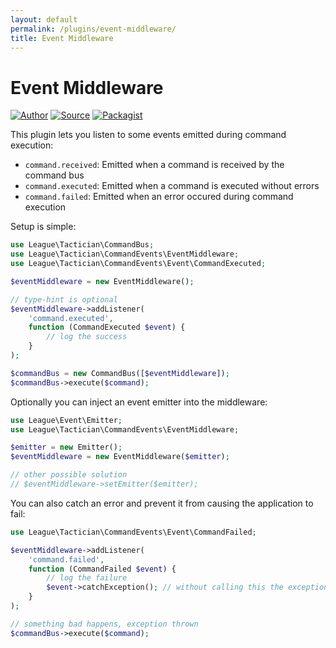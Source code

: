 ```yaml
---
layout: default
permalink: /plugins/event-middleware/
title: Event Middleware
---
```


# Event Middleware

[![Author](http://img.shields.io/badge/author-@sagikazarmark-blue.svg?style=flat-square)](https://twitter.com/sagikazarmark)
[![Source](http://img.shields.io/badge/source-league/tactician--command--events-blue.svg?style=flat-square)](https://github.com/thephpleague/tactician-command-events)
[![Packagist](http://img.shields.io/packagist/v/league/tactician-command-events.svg?style=flat-square)](https://packagist.org/packages/league/tactician-command-events)

This plugin lets you listen to some events emitted during command execution:

- `command.received`: Emitted when a command is received by the command bus
- `command.executed`: Emitted when a command is executed without errors
- `command.failed`: Emitted when an error occured during command execution

Setup is simple:

~~~ php
use League\Tactician\CommandBus;
use League\Tactician\CommandEvents\EventMiddleware;
use League\Tactician\CommandEvents\Event\CommandExecuted;

$eventMiddleware = new EventMiddleware();

// type-hint is optional
$eventMiddleware->addListener(
	'command.executed',
	function (CommandExecuted $event) {
		// log the success
	}
);

$commandBus = new CommandBus([$eventMiddleware]);
$commandBus->execute($command);
~~~

Optionally you can inject an event emitter into the middleware:

~~~ php
use League\Event\Emitter;
use League\Tactician\CommandEvents\EventMiddleware;

$emitter = new Emitter();
$eventMiddleware = new EventMiddleware($emitter);

// other possible solution
// $eventMiddleware->setEmitter($emitter);
~~~

You can also catch an error and prevent it from causing the application to fail:

~~~ php
use League\Tactician\CommandEvents\Event\CommandFailed;

$eventMiddleware->addListener(
	'command.failed',
	function (CommandFailed $event) {
		// log the failure
		$event->catchException(); // without calling this the exception will be thrown
	}
);

// something bad happens, exception thrown
$commandBus->execute($command);
~~~
